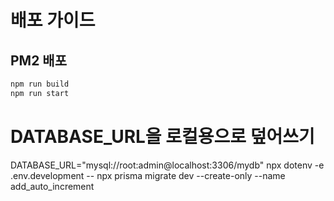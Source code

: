 # 배포 가이드

## PM2 배포
```bash
npm run build
npm run start
```

# DATABASE_URL을 로컬용으로 덮어쓰기
DATABASE_URL="mysql://root:admin@localhost:3306/mydb" npx dotenv -e .env.development -- npx prisma migrate dev --create-only --name add_auto_increment